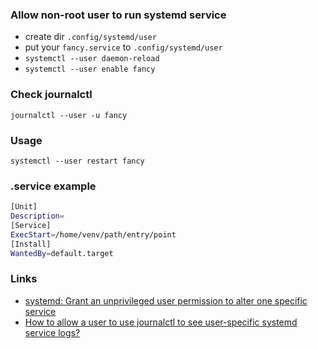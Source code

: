 ### Allow non-root user to run systemd service

* create dir `.config/systemd/user`
* put your `fancy.service` to `.config/systemd/user`
* `systemctl --user daemon-reload`
* `systemctl --user enable fancy`

### Check journalctl 
`journalctl --user -u fancy`

### Usage
`systemctl --user restart fancy`

### .service example
```bash
[Unit]
Description=
[Service]
ExecStart=/home/venv/path/entry/point
[Install]
WantedBy=default.target
```

### Links
* [systemd: Grant an unprivileged user permission to alter one specific service](https://serverfault.com/questions/841099/systemd-grant-an-unprivileged-user-permission-to-alter-one-specific-service)
* [How to allow a user to use journalctl to see user-specific systemd service logs?](https://serverfault.com/questions/806469/how-to-allow-a-user-to-use-journalctl-to-see-user-specific-systemd-service-logs)

